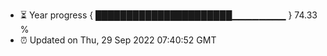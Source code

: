 - ⏳ Year progress { ██████████████████████▁▁▁▁▁▁▁▁ } 74.33 %
- ⏰ Updated on Thu, 29 Sep 2022 07:40:52 GMT

